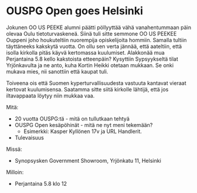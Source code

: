 # OUSPG Open goes Helsinki

Jokunen OO US PEEKE alumni päätti pöllyyttää vähä vanahentummaan päin olevaa
Oulu tietoturvaskeneä. Siinä tuli sitte semmone OO US PEEKEE Ouppeni
joho houkuteltiin nuorempija opiskelijoita hommiin. Samalla tultiin täyttäneeks
kakskytä vuotta. On ollu sen verta jännää, että aateltiin, että isolla kirkolla
pitäs käyvä kertomassa kuulumiset. Alakkonää mua Perjantaina 5.8 kello
kakstoista etteenpäin? Kysyttiin Sypsyykseltä tilat Yrjönkavulta ja ne anto,
kuha Kortin Heikki otetaan mukkaan. Se onki mukava mies, nii sanottiin että
kaupat tuli.

Toiveena ois että Suomen kyperturvallisuudesta vastuuta kantavat vieraat
kertovat kuulumisensa. Saatamma sitte siitä kirkolle lähtijä, että jos
iltavappaata löytyy niin mukkaa vaa.


Mitä:
 * 20 vuotta OUSPG:tä - mitä on tullutkaan tehtyä
 * OUSPG Open kesäpöhinät - mitä ne nyt meni tekemään?
   * Esimerkki: Kasper Kyllönen 17v ja URL Handlerit.
 * Tulevaisuus

Missä:
 * Synopsysken Government Showroom, Yrjönkatu 11, Helsinki

Milloin:
 * Perjantaina 5.8 klo 12
